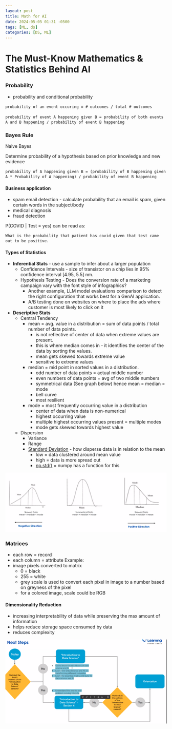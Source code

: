 ```yaml
---
layout: post
title: Math for AI
date: 2024-05-05 01:31 -0500
tags: [ML, ds]
categories: [DS, ML]
---
```

# The Must-Know Mathematics & Statistics Behind AI

### Probability

- probability and conditional probability

```
probability of an event occuring = # outcomes / total # outcomes

probability of event A happening given B = probability of both events A and B happening / probability of event B happening
```

### Bayes Rule

Naive Bayes

Determine probability of a hypothesis based on prior knowledge and new evidence

```
probability of A happening given B = (probability of B happening given A * Probability of A happening) / probability of event B happening
```

#### Business application 

- spam email detection - calculate probability that an email is spam, given certain words in the subject/body
- medical diagnosis
- fraud detection

P(COVID | Test = yes) can be read as:

```
What is the probability that patient has covid given that test came out to be positive.
```

#### Types of Statistics

- **Inferential Stats** - use a sample to infer about a larger population
  - Confidence Intervals - size of transistor on a chip lies in 95% confidence interval [4.95, 5.5] nm. 
  - Hypothesis Testing - Does the conversion rate of a marketing campaign vary with the font style of infographics? 
    - Another example, LLM model evaluations comparison to detect the right configuration that works best for a GenAI application.
    - A/B testing done on websites on where to place the ads where customer is most likely to click on it
- **Descriptive Stats**
  - Central Tendency
    - mean = avg. value in a distribution = sum of data points / total number of data points.
      - is not reflective of center of data when extreme values are present.
      - this is where median comes in - it identifies the center of the data by sorting the values.
      - mean gets skewed towards extreme value
      - sensitive to extreme values
    - median = mid point in sorted values in a distribution. 
      - odd number of data points = actual middle number
      - even numbers of data points = avg of two middle numbers
      - symmetrical data (See graph below) hence mean = median = mode
      - bell curve
      - most resilient 
    - mode = most frequently occurring value in a distribution
      - center of data when data is non-numerical
      - highest occurring value 
      - multiple highest occurring values present = multiple modes 
      - mode gets skewed towards highest value
  - Dispersion
    - Variance
    - Range
    - [Standard Deviation](https://en.wikipedia.org/wiki/Standard_deviation) - how disperse data is in relation to the mean
      - low = data clustered around mean value
      - high = data is more spread out
      - [np.std()](https://numpy.org/doc/stable/reference/generated/numpy.std.html) = numpy has a function for this

![image-20240504222543700](/assets/images/image-20240504222543700.png)

### Matrices

- each row = record
- each column = attribute
  Example:
- image pixels converted to matrix
  - 0 = black
  - 255 = white
  - grey scale is used to convert each pixel in image to a number based on greyness of the pixel
  - for a colored image, scale could be RGB

#### Dimensionality Reduction

- increasing interpretability of data while preserving the max amount of information
- helps reduce storage space consumed by data
- reduces complexity 

![image-20240504223449477](/assets/images/image-20240504223449477.png)